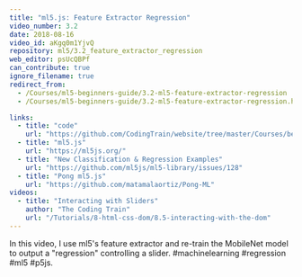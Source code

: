 ```yaml
---
title: "ml5.js: Feature Extractor Regression"
video_number: 3.2
date: 2018-08-16
video_id: aKgq0m1YjvQ
repository: ml5/3.2_feature_extractor_regression
web_editor: psUcQBPf
can_contribute: true
ignore_filename: true
redirect_from:
  - /Courses/ml5-beginners-guide/3.2-ml5-feature-extractor-regression
  - /Courses/ml5-beginners-guide/3.2-ml5-feature-extractor-regression.html

links:
  - title: "code"
    url: "https://github.com/CodingTrain/website/tree/master/Courses/beginner_ml5"
  - title: "ml5.js"
    url: "https://ml5js.org/"
  - title: "New Classification & Regression Examples"
    url: "https://github.com/ml5js/ml5-library/issues/128"
  - title: "Pong ml5.js"
    url: "https://github.com/matamalaortiz/Pong-ML"
videos:
  - title: "Interacting with Sliders"
    author: "The Coding Train"
    url: "/Tutorials/8-html-css-dom/8.5-interacting-with-the-dom"
---
```


In this video, I use ml5's feature extractor and re-train the MobileNet model to output a "regression" controlling a slider. #machinelearning #regression #ml5 #p5js.
